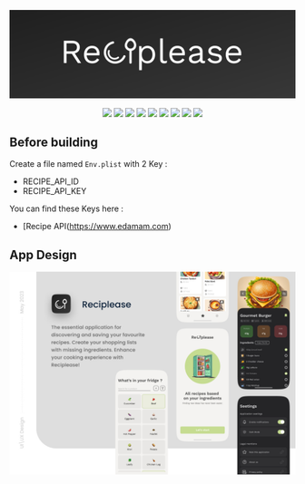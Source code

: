 ![logo](https://github.com/NaimZdn/Reciplease/blob/main/README%20Assets/banner_reciplease.svg)

<p align="center">
  <img src="https://img.shields.io/badge/-Swift-f05138?style=flat&labelColor=f05138&logo=swift&logoColor=white"/>
  <img src="https://img.shields.io/badge/-SwiftUI-0099E5?style=flat&labelColor=0099E5&logo=swift&logoColor=white"/>
  <img src="https://img.shields.io/badge/-Combine-f05138?style=flat&labelColor=f05138&logo=swift&logoColor=white"/>
  <img src="https://img.shields.io/badge/-Alamofire-f05138?style=flat&labelColor=f05138&logo=swift&logoColor=white"/>
  <img src="https://img.shields.io/badge/-CoreData-2887CE?style=flat&labelColor=2887CE&logo=swift&logoColor=white"/>
  <img src="https://img.shields.io/badge/-MVVM+Clean-41454A?style=flat"/>
  <img src="https://img.shields.io/badge/-iOS-000000?style=flat&labelColor=000000&logo=apple&logoColor=white"/>
  <img src="https://img.shields.io/badge/-Figma-F24E1E?style=flat&labelColor=F24E1E&logo=figma&logoColor=white"/>
  <img src="https://img.shields.io/badge/-Adobe%20Illustrator-FF9A00?style=flat&labelColor=FF9A00&logo=adobe%20illustrator&logoColor=white"/>
</p>

<h2> Before building </h2>

Create a file named `Env.plist` with 2 Key : 
- RECIPE_API_ID 
- RECIPE_API_KEY

You can find these Keys here : 
- [Recipe API(https://www.edamam.com)

<h2> App Design </h2>

<img src="https://github.com/NaimZdn/Reciplease/blob/main/README%20Assets/presentation_reciplease.jpg"/>
